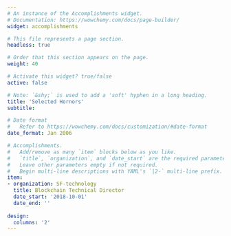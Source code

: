 ```yaml
---
# An instance of the Accomplishments widget.
# Documentation: https://wowchemy.com/docs/page-builder/
widget: accomplishments

# This file represents a page section.
headless: true

# Order that this section appears on the page.
weight: 40

# Activate this widget? true/false
active: false

# Note: `&shy;` is used to add a 'soft' hyphen in a long heading.
title: 'Selected Hornors'
subtitle:

# Date format
#   Refer to https://wowchemy.com/docs/customization/#date-format
date_format: Jan 2006

# Accomplishments.
#   Add/remove as many `item` blocks below as you like.
#   `title`, `organization`, and `date_start` are the required parameters.
#   Leave other parameters empty if not required.
#   Begin multi-line descriptions with YAML's `|2-` multi-line prefix.
item:
- organization: SF-technology
  title: Blockchain Technical Director
  date_start: '2018-10-01'
  date_end: ''
    
design:
  columns: '2' 
---
```

